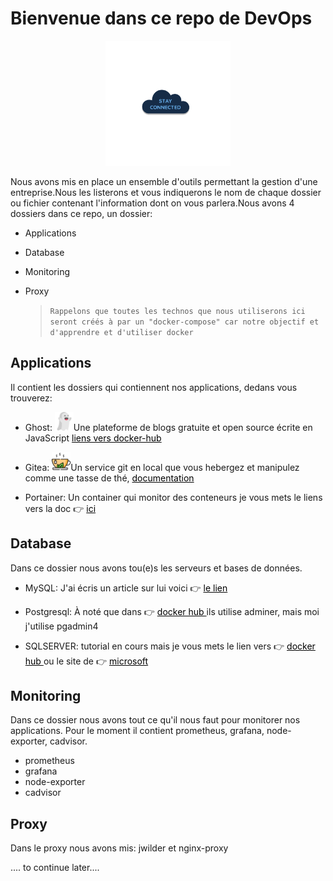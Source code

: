 # Bienvenue dans ce repo de DevOps

<div style="text-align:center">
<img src="img/cloud-service.gif" alt="drawing" style="width:200px; height:200px"/>

</div>


Nous avons mis en place un ensemble d'outils permettant la gestion d'une entreprise.Nous les listerons et vous indiquerons le nom de chaque dossier ou fichier contenant l'information dont on vous parlera.Nous avons 4 dossiers dans ce repo, un dossier:

- Applications
- Database
- Monitoring
- Proxy

  > `Rappelons que toutes les technos que nous utiliserons ici seront créés à par un "docker-compose" car notre objectif et d'apprendre et d'utiliser docker`

## Applications

Il contient les dossiers qui contiennent nos applications, dedans vous trouverez:

- Ghost: <img src="img/ghost.png" alt="drawing" style="width:30px; height:30px"/>Une plateforme de blogs gratuite et open source écrite en JavaScript <a style="text-decoration: underline; color:black"  href="https://hub.docker.com/_/ghost"> liens vers docker-hub</a>

- Gitea: <img src="img/tea.png" alt="drawing" style="width:30px; height:30px"/>Un service git en local que vous hebergez et manipulez comme une tasse de thé, <a style="text-decoration: underline; color:black"  href="https://docs.gitea.io/en-us/install-with-docker/"> documentation</a>

- Portainer: Un container qui monitor des conteneurs je vous mets le liens vers la doc 👉 <a style="text-decoration: underline; color:black" href="https://docs.portainer.io/v/ce-2.11/start/install/agent/docker/linux#deployment"> ici</a>

## Database

Dans ce dossier nous avons tou(e)s les serveurs et bases de données.

- MySQL: J'ai écris un article sur lui voici 👉 <a style="text-decoration: underline; color:black" href="https://soowcode.github.io/docker-mysql/"> le lien</a>
- Postgresql: À noté que dans 👉 <a style="text-decoration: underline; color:black" href="https://hub.docker.com/_/postgres"> docker hub </a> ils utilise adminer, mais moi j'utilise pgadmin4

- SQLSERVER: tutorial en cours mais je vous mets le lien vers 👉 <a style="text-decoration: underline; color:black" href="https://hub.docker.com/_/microsoft-mssql-server"> docker hub </a> ou le site de 👉 <a style="text-decoration: underline; color:black" href="https://docs.microsoft.com/en-us/sql/linux/quickstart-install-connect-docker?view=sql-server-ver15&pivots=cs1-bash"> microsoft</a>

## Monitoring

Dans ce dossier nous avons tout ce qu'il nous faut pour monitorer nos applications.
Pour le moment il contient prometheus, grafana, node-exporter, cadvisor.

- prometheus
- grafana
- node-exporter
- cadvisor

## Proxy

Dans le proxy nous avons mis: jwilder et nginx-proxy

.... to continue later....
